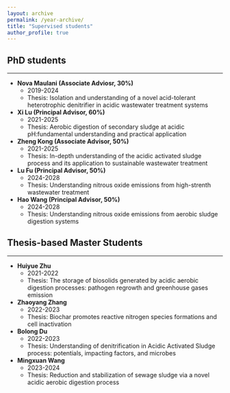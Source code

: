 ```yaml
---
layout: archive
permalink: /year-archive/
title: "Supervised students"
author_profile: true
---
```




## PhD students
---
* **Nova Maulani (Associate Adviosr, 30%)**	
	* 	2019-2024
	* 	Thesis: Isolation and understanding of a novel acid-tolerant heterotrophic denitrifier in acidic wastewater treatment systems
* **Xi Lu (Principal Advisor, 60%)**
	* 2021-2025
	* Thesis: Aerobic digestion of secondary sludge at acidic pH:fundamental understanding and practical application
* **Zheng Kong (Associate Advisor, 50%)**
	* 2021-2025
	* Thesis: In-depth understanding of the acidic activated sludge process and its application to sustainable wastewater treatment
* **Lu Fu (Principal Advisor, 50%)**
	* 2024-2028
	* Thesis: Understanding nitrous oxide emissions from high-strenth wastewater treatment
* **Hao Wang (Principal Advisor, 50%)**
	* 2024-2028
	* Thesis: Understanding nitrous oxide emissions from aerobic sludge digestion systems

## Thesis-based Master Students
---
* **Huiyue Zhu**
	* 2021-2022
	* Thesis: The storage of biosolids generated by acidic aerobic digestion processes: pathogen regrowth and greenhouse gases emission
* **Zhaoyang Zhang**
	* 2022-2023
	* Thesis: Biochar promotes reactive nitrogen species formations and cell inactivation
* **Bolong Du**
	* 2022-2023
	* Thesis: Understanding of denitrification in Acidic Activated Sludge process: potentials, impacting factors, and microbes
* **Mingxuan Wang**
	* 2023-2024
	* Thesis: Reduction and stabilization of sewage sludge 
	via a novel acidic aerobic digestion process